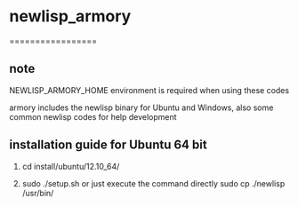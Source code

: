 # newlisp_armory
=================

## note
NEWLISP_ARMORY_HOME environment is required when using these codes

armory includes the newlisp binary for Ubuntu and Windows, also some common newlisp codes for help development



## installation guide for Ubuntu 64 bit

1. cd install/ubuntu/12.10_64/

2. sudo ./setup.sh or just execute the command directly sudo cp ./newlisp /usr/bin/


